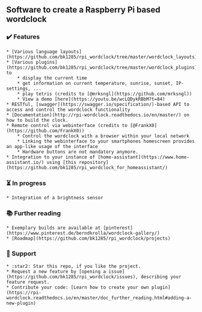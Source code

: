 ## Software to create a Raspberry Pi based wordclock

### ✔️ Features
    * [Various language layouts](https://github.com/bk1285/rpi_wordclock/tree/master/wordclock_layouts)
    * [Various plugins](https://github.com/bk1285/rpi_wordclock/tree/master/wordclock_plugins) to
        * display the current time
        * get information on current temperature, sunrise, sunset, IP-settings, ...
        * play tetris (credits to [@mrksngl](https://github.com/mrksngl))
        * View a demo [here](https://youtu.be/wcLQDykRBbM?t=84)
    * RESTful, [swagger](https://swagger.io/specification/)-based API to access and control the wordclock functionality
    * [Documentation](http://rpi-wordclock.readthedocs.io/en/master/) on how to build the clock.
    * Remote control via webinterface (credits to [@FrankX0](https://github.com/FrankX0))
        * Control the wordclock with a browser within your local network
        * Linking the webinterface to your smartphones homescreen provides an app-like usage of the interface
        * Hardware buttons are not mandatory anymore.
    * Integration to your instance of [home-assistant](https://www.home-assistant.io/) using [this repository](https://github.com/bk1285/rpi_wordclock_for_homeassistant/)
  
### ⏳ In progress
    * Integration of a brightness sensor

### :books: Further reading
    * Exemplary builds are available at [pinterest](https://www.pinterest.de/berndkrolla/wordclock-gallery/)
    * [Roadmap](https://github.com/bk1285/rpi_wordclock/projects)

### 👏 Support 
    * :star2: Star this repo, if you like the project. 
    * Request a new feature by [opening a issue](https://github.com/bk1285/rpi_wordclock/issues), describing your feature request.
    * Contribute your code: [Learn how to create your own plugin](https://rpi-wordclock.readthedocs.io/en/master/doc_further_reading.html#adding-a-new-plugin)
